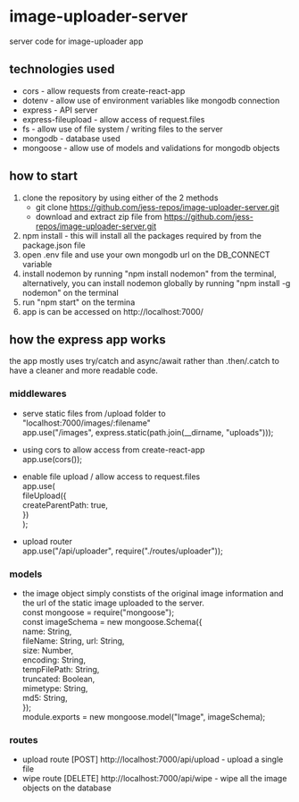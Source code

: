 # image-uploader-server

server code for image-uploader app

## technologies used

- cors - allow requests from create-react-app
- dotenv - allow use of environment variables like mongodb connection
- express - API server
- express-fileupload - allow access of request.files
- fs - allow use of file system / writing files to the server
- mongodb - database used
- mongoose - allow use of models and validations for mongodb objects

## how to start

1. clone the repository by using either of the 2 methods
   - git clone https://github.com/jess-repos/image-uploader-server.git
   - download and extract zip file from https://github.com/jess-repos/image-uploader-server.git
2. npm install - this will install all the packages required by from the package.json file
3. open .env file and use your own mongodb url on the DB_CONNECT variable
4. install nodemon by running "npm install nodemon" from the terminal, alternatively, you can install nodemon globally by running "npm install -g nodemon" on the terminal
5. run "npm start" on the termina
6. app is can be accessed on http://localhost:7000/

## how the express app works

the app mostly uses try/catch and async/await rather than .then/.catch to have a cleaner and more readable code.

### middlewares

- serve static files from /upload folder to "localhost:7000/images/:filename"\
  app.use("/images", express.static(path.join(\_\_dirname, "uploads")));

- using cors to allow access from create-react-app\
  app.use(cors());

- enable file upload / allow access to request.files\
  app.use(\
  fileUpload({  \
   createParentPath: true,\
  })\
  );

- upload router  
   app.use("/api/uploader", require("./routes/uploader"));

### models

- the image object simply constists of the original image information and the url of the static image uploaded to the server.\
  const mongoose = require("mongoose");\
  const imageSchema = new mongoose.Schema({\
  name: String,\
  fileName: String,
  url: String,\
  size: Number,\
  encoding: String,\
  tempFilePath: String,\
  truncated: Boolean,\
  mimetype: String,\
  md5: String,\
  });\
  module.exports = new mongoose.model("Image", imageSchema);

### routes
- upload route [POST] http://localhost:7000/api/upload - upload a single file
- wipe route [DELETE] http://localhost:7000/api/wipe - wipe all the image objects on the database
